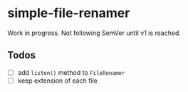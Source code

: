 # simple-file-renamer

Work in progress. Not following SemVer until v1 is reached.

## Todos

- [ ] add `listen()` method to `FileRenamer`
- [ ] keep extension of each file
